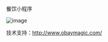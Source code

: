 餐饮小程序

![image](https://raw.githubusercontent.com/Catfeeds/canyin_xcx/master/screen/%E5%BE%AE%E4%BF%A1%E5%9B%BE%E7%89%87_20170928161947.png)


技术支持：http://www.obaymagic.com/
